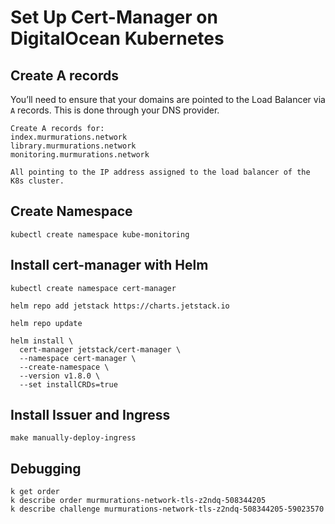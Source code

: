 # Set Up Cert-Manager on DigitalOcean Kubernetes

## Create A records

You’ll need to ensure that your domains are pointed to the Load Balancer via `A` records. This is done through your DNS provider.

```
Create A records for:
index.murmurations.network
library.murmurations.network
monitoring.murmurations.network

All pointing to the IP address assigned to the load balancer of the K8s cluster.
```

## Create Namespace

```
kubectl create namespace kube-monitoring
```

## Install cert-manager with Helm

```
kubectl create namespace cert-manager

helm repo add jetstack https://charts.jetstack.io

helm repo update

helm install \
  cert-manager jetstack/cert-manager \
  --namespace cert-manager \
  --create-namespace \
  --version v1.8.0 \
  --set installCRDs=true
```

## Install Issuer and Ingress

```
make manually-deploy-ingress
```

## Debugging

```
k get order
k describe order murmurations-network-tls-z2ndq-508344205
k describe challenge murmurations-network-tls-z2ndq-508344205-59023570
```
